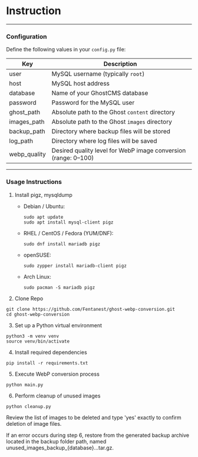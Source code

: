 # Instruction
---
### Configuration

Define the following values in your `config.py` file:

| Key | Description |
|---|---|
| user | MySQL username (typically `root`) |
| host | MySQL host address |
| database | Name of your GhostCMS database |
| password | Password for the MySQL user |
| ghost_path | Absolute path to the Ghost `content` directory |
| images_path | Absolute path to the Ghost `images` directory |
| backup_path | Directory where backup files will be stored |
| log_path | Directory where log files will be saved |
| webp_quality | Desired quality level for WebP image conversion (range: 0–100) |

---

### Usage Instructions

1. Install pigz, mysqldump
   - Debian / Ubuntu:
     ```
     sudo apt update
     sudo apt install mysql-client pigz
     ```
   - RHEL / CentOS / Fedora (YUM/DNF):
     ```
     sudo dnf install mariadb pigz
     ```
   - openSUSE:
     ```
     sudo zypper install mariadb-client pigz
     ```
   - Arch Linux:
     ```
     sudo pacman -S mariadb pigz
     ```

2. Clone Repo
```
git clone https://github.com/Fentanest/ghost-webp-conversion.git
cd ghost-webp-conversion
```

3. Set up a Python virtual environment
```
python3 -m venv venv
source venv/bin/activate
```

4. Install required dependencies
```
pip install -r requirements.txt
```

5. Execute WebP conversion process
```
python main.py
```

6. Perform cleanup of unused images
```
python cleanup.py
```

Review the list of images to be deleted and type 'yes' exactly to confirm deletion of image files.

If an error occurs during step 6, restore from the generated backup archive located in the backup folder path, named unused_images_backup_{database}...tar.gz.
